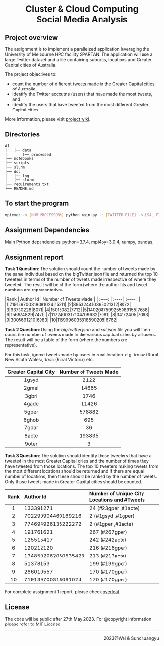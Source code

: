 <div align=center><h1>Cluster & Cloud Computing <br> Social Media Analysis</h1></div>

## Project overview

The assignment is to implement a paralleized application leveraging the University of Melbourne HPC facility SPARTAN. The application will use a large Twitter dataset and a file containing suburbs, locations and Greater Capital cities of Australia.

The project objectives to:

- count the number of different tweets made in the Greater Capital cities of Australia,
- identify the Twitter accoutns (users) that have made the most tweets, and
- identify the users that have tweeted from the most different Greater Capital cities.

More information, please visit [project wiki](https://github.com/rNLKJA/2023-S1-COMP90024-A1/wiki).

## Directories

```
A1
|   |── data
|       |── processed
|── notebooks
|── scripts
|── slurm
|── doc
|   |── log
|   |── slurm
|── requirements.txt
└── README.md
```

## To start the program

```bash
mpiexec -n [NUM_PROCESSORS] python main.py -t [TWITTER_FILE] -s [SAL_FILE] --email [EMAIL_TARGET]
```

## Assignment Dependencies

Main Python dependencies: python=3.7.4, mpi4py=3.0.4, numpy, pandas.

<!-- TODO: provide request dependence information and installatino methods, it will be good if there is a auto install/deployment script -->

## Assignment report

<!-- Write a short project outcomes here -->

**Task 1 Question**: The solution should count the number of tweets made by the same individual based on the bigTwitter.json file and returned the top 10 tweeters in terms of the number of tweets made irrespective of where they tweeted. The result will be of the form (where the author Ids and tweet numbers are representative).

|Rank | Author Id | Number of Tweets Made |
| :----: | :---- | :---- : |
|1|719139700318081024|15311|
|2|895324410395021312|8072|
|3|93730228|8071|
|4|15015082|7712|
|5|1402087599255089155|7658|
|6|156974829|7471|
|7|1172400317104709632|7091|
|8|34172405|7063|
|9|3005691210|6983|
|10|1159996035818590208|6762|

**Task 2 Question**: Using the *bigTwitter.json* and *sal.json* file you will then count the number of tweets made in the various captical cities by all users. The result will be a table of the form (where the numbers are representative). 

For this task, ignore tweets made by users in rural location, e.g. *lrnsw* (Rural New South Wales), *1rvic* (Rural Victoria) etc.


| Greater Capital City | Number of Tweets Made |
| :----: | :----: |
| 1gsyd | 2122 |
|2gmel|14665|
|3gbri|1746|
|4gade|11426|
|5gper|578882|
|6ghob|695|
|7gdar|36|
|8acte|193835|
|9oter|3|

**Task 3 Question**: The solution should identify those tweeters that have a tweeted in the most Greater Capital cities and the number of times they have tweeted from those locations. The top 10 tweeters making tweets from the most different locations should be returned and if there are equal number of locations, then these should be ranked by the number of tweets. Only those tweets made in Greater Capital cities should be counted.

|Rank|Author Id|Number of Unique City Locations and #Tweets|
| :----: | :---- | :---- |
|1|133391271|24 (#23gper ,#1acte)|
|2|702290904460169216|2 (#1gsyd ,#1gper)|
|3|774694926135222272|2 (#1gper ,#1acte)|
|4|191761621|267 (#267gper)|
|5|125515417|242 (#242acte)|
|6|120212120|216 (#216gper)|
|7|1348502962050535428|213 (#213acte)|
|8|51378153|199 (#199gper)|
|9|266010557|170 (#170gper) | 
|10|719139700318081024|170 (#170gper) |


For complete assignment 1 report, please check [overleaf](https://www.overleaf.com/read/sdsczmmdxzvq).

## License

The code will be public after 27th May 2023. For @copyright information please refer to [MIT License](./LICENSE).

<!-- TODO: create MIT license -->

---

<!-- TODO: write team name -->
<p align=right>2023@Wei & Sunchuangyu</p>

